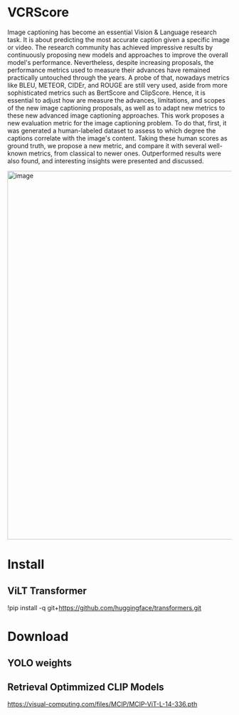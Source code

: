 # VCRScore

Image captioning has become an essential Vision & Language research task. It is about predicting the most accurate caption given a specific image or video. The research community has achieved impressive results by continuously proposing new models and approaches to improve the overall model's performance. Nevertheless, despite increasing proposals, the performance metrics used to measure their advances have remained practically untouched through the years. A probe of that, nowadays metrics like BLEU, METEOR, CIDEr, and ROUGE are still very used, aside from more sophisticated metrics such as BertScore and ClipScore. 
    Hence, it is essential to adjust how are measure the advances, limitations, and scopes of the new image captioning proposals, as well as to adapt new metrics to these new advanced image captioning approaches.
    This work proposes a new evaluation metric for the image captioning problem. To do that, first, it was generated a human-labeled dataset to assess to which degree the captions correlate with the image's content. Taking these human scores as ground truth, we propose a new metric, and compare it with several well-known metrics, from classical to newer ones. Outperformed results were also found, and interesting insights were presented and discussed. 

<img width="827" alt="image" src="https://github.com/user-attachments/assets/04572bb0-c87d-4e54-8ecd-191c99ba9858" />


# Install

## ViLT Transformer

!pip install -q git+https://github.com/huggingface/transformers.git


# Download

## YOLO weights

## Retrieval Optimmized CLIP Models

https://visual-computing.com/files/MCIP/MCIP-ViT-L-14-336.pth


